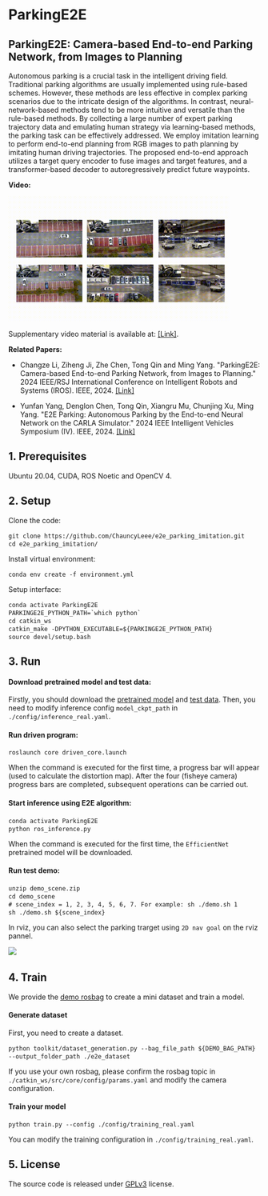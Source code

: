 # ParkingE2E

## ParkingE2E: Camera-based End-to-end Parking Network, from Images to Planning
Autonomous parking is a crucial task in the intelligent driving field.
Traditional parking algorithms are usually implemented using rule-based schemes.
However, these methods are less effective in complex parking scenarios due to the intricate design of the algorithms.
In contrast, neural-network-based methods tend to be more intuitive and versatile than the rule-based methods.
By collecting a large number of expert parking trajectory data and emulating human strategy via learning-based methods, the parking task can be effectively addressed.
We employ imitation learning to perform end-to-end planning from RGB images to path planning by imitating human driving trajectories.
The proposed end-to-end approach utilizes a target query encoder to fuse images and target features, and a transformer-based decoder to autoregressively predict future waypoints.

**Video:**

<img src="resource/video_show.gif" height="250">

Supplementary video material is available at: [\[Link\]](https://youtu.be/urOEHJH1TBQ).

**Related Papers:**

- Changze Li, Ziheng Ji, Zhe Chen, Tong Qin and Ming Yang. "ParkingE2E: Camera-based End-to-end Parking Network, from Images to Planning." 2024 IEEE/RSJ International Conference on Intelligent Robots and Systems (IROS). IEEE, 2024. [\[Link\]](./resource/iros2024_parking.pdf)

- Yunfan Yang, Denglon Chen, Tong Qin, Xiangru Mu, Chunjing Xu, Ming Yang. "E2E Parking: Autonomous Parking by the End-to-end Neural Network on the CARLA Simulator." 2024 IEEE Intelligent Vehicles Symposium (IV). IEEE, 2024. [\[Link\]](https://ieeexplore.ieee.org/abstract/document/10588551)


## 1. Prerequisites
Ubuntu 20.04, CUDA, ROS Noetic and OpenCV 4.


## 2. Setup
Clone the code:
```Shell
git clone https://github.com/ChauncyLeee/e2e_parking_imitation.git
cd e2e_parking_imitation/
```

Install virtual environment:
```Shell
conda env create -f environment.yml
```

Setup interface:
```shell
conda activate ParkingE2E
PARKINGE2E_PYTHON_PATH=`which python`
cd catkin_ws
catkin_make -DPYTHON_EXECUTABLE=${PARKINGE2E_PYTHON_PATH}
source devel/setup.bash
```


## 3. Run

#### Download pretrained model and test data:
Firstly, you should download the [pretrained model](https://drive.google.com/file/d/1rZ4cmgXOUFgJDLFdnvAI6voU9ZkhsmYV/view?usp=drive_link) and [test data](https://drive.google.com/file/d/11kA-srYa6S30OqyCdyg3jGNZxBMsUHYC/view?usp=drive_link). Then, you need to modify inference config `model_ckpt_path` in `./config/inference_real.yaml`.

#### Run driven program:
```Shell
roslaunch core driven_core.launch
```

When the command is executed for the first time, a progress bar will appear (used to calculate the distortion map). After the four (fisheye camera) progress bars are completed, subsequent operations can be carried out.

#### Start inference using E2E algorithm:
```shell
conda activate ParkingE2E
python ros_inference.py
```
When the command is executed for the first time, the `EfficientNet` pretrained model will be downloaded.

#### Run test demo:
```shell
unzip demo_scene.zip
cd demo_scene
# scene_index = 1, 2, 3, 4, 5, 6, 7. For example: sh ./demo.sh 1
sh ./demo.sh ${scene_index}
```

In rviz, you can also select the parking trarget using `2D nav goal` on the rviz pannel.

<img src="resource/demo.gif" height="250">

## 4. Train
We provide the [demo rosbag](https://drive.google.com/file/d/1jIG1iRMeW9XXdWP7eEJKnZP1gC0xvG7o/view?usp=drive_link) to create a mini dataset and train a model.
#### Generate dataset
First, you need to create a dataset.
```
python toolkit/dataset_generation.py --bag_file_path ${DEMO_BAG_PATH} --output_folder_path ./e2e_dataset
```
If you use your own rosbag, please confirm the rosbag topic in `./catkin_ws/src/core/config/params.yaml` and modify the camera configuration.

#### Train your model
```Shell
python train.py --config ./config/training_real.yaml
```
You can modify the training configuration in `./config/training_real.yaml`.


## 5. License
The source code is released under [GPLv3](http://www.gnu.org/licenses/) license.